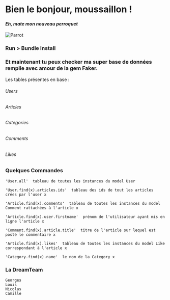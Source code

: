 # **Bien le bonjour, moussaillon !**
#### *Eh, mate mon nouveau perroquet*
![Parrot](https://github.com/pmouhali/BlogCorrection/blob/master/t%C3%A9l%C3%A9chargement.jpeg?raw=true)

### **Run > Bundle Install**
### **Et maintenant tu peux checker ma super base de données remplie avec amour de la gem Faker.**
Les tables présentes en base : 
###### Users
###### Articles
###### Categories
###### Comments
###### Likes

### Quelques Commandes
	'User.all'  tableau de toutes les instances du model User

	'User.find(x).articles.ids'  tableau des ids de tout les articles crées par l'user x
	
	'Article.find(x).comments'  tableau de toutes les instances du model Comment rattachées à l'article x
	
	'Article.find(x).user.firstname'  prénom de l'utilisateur ayant mis en ligne l'article x
	
	'Comment.find(x).article.title'  titre de l'article sur lequel est posté le commentaire x
	
	'Article.find(x).likes'  tableau de toutes les instances du model Like correspondant à l'article x

	'Category.find(x).name'  le nom de la Category x

### La DreamTeam
	Georges
	Louis
	Nicolas
	Camille